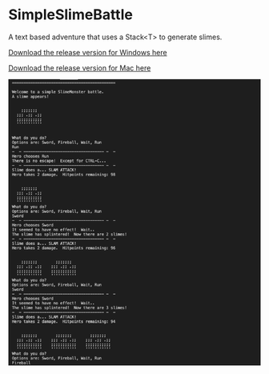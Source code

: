 # SimpleSlimeBattle
A text based adventure that uses a Stack&lt;T> to generate slimes.

[Download the release version for Windows here](https://github.com/illuminatednight/SimpleSlimeBattle/raw/master/Game/Published/Windows/SimpleSlimeBattle.exe)

[Download the release version for Mac here](https://github.com/illuminatednight/SimpleSlimeBattle/raw/master/Game/Published/Mac/SimpleSlimeBattle)

![Check out the wild graphics!](/Game/SimpleSlimeBattle.png)
